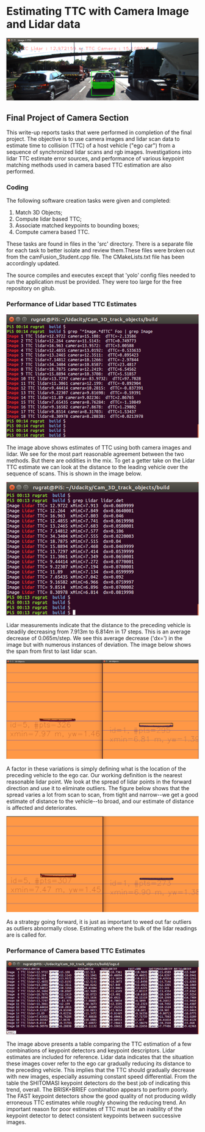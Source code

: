 # Estimating TTC with Camera Image and Lidar data

<img src="pngs.d/3DTrack.png" />


## Final Project of Camera Section
This write-up reports tasks that were performed in completion of the final project. The objective is to use camera images and lidar scan data to estimate time to collision (TTC) of a host vehicle ("ego car") from a sequence of synchronized lidar scans and rgb images. Investigations into lidar TTC estimate error sources, and performance of various keypoint matching methods used in camera based TTC estimation are also performed.

### Coding

The following software creation tasks were given and completed:

1. Match 3D Objects;
2. Compute lidar based TTC;
3. Associate matched keypoints to bounding boxes;
4. Compute camera based TTC.

These tasks are found in files in the 'src' directory. There is a separate file for each task to better isolate and review them.These files were broken out from the camFusion_Student.cpp file. The CMakeLists.txt file has been accordingly updated.

The source compiles and executes except that 'yolo' config files needed to run the application must be provided. They were too large for the free repository on gitub.


### Performance of Lidar based TTC Estimates

<img src="pngs.d/TTC-Cam-Lidar.png" />

The image above shows estimates of TTC using both camera images and lidar. We see for the most part reasonable agreement between the two methods. But there are oddities in the mix. To get a getter take on the Lidar TTC estimate we can look at the distance to the leading vehicle over the sequence of scans. This is shown in the image below.

<img src="pngs.d/Lidar-TTC.png" />

Lidar measurements indicate that the distance to the preceding vehicle is steadily decreasing from 7.913m to 6.814m in 17 steps. This is an average decrease of 0.065m/step. We see this average decrease ('dx=') in the image but with numerous instances of deviation. The image below shows the span from first to last lidar scan.

<img src="pngs.d/OverHead-1-18.png" />

A factor in these variations is simply defining what is the location of the preceding vehicle to the ego car. Our working definition is the nearest reasonable lidar point. We look at the spread of lidar points in the forward direction and use it to eliminate outliers. The figure below shows that the spread varies a lot from scan to scan, from tight and narrow--we get a good estimate of distance to the vehicle--to broad, and our estimate of distance is affected and deteriorates.

<img src="pngs.d/Lidar-Narr-Brd.png" />

As a strategy going forward, it is just as important to weed out far outliers as outliers abnormally close. Estimating where the bulk of the lidar readings are is called for.

### Performance of Camera based TTC Estimates

<img src="pngs.d/FullCamTTC.png" />

The image above presents a table comparing the TTC estimation of a few combinations of keypoint detectors and keypoint descriptors. Lidar estimates are included for reference. Lidar data indicates that the situation these images cover refer to the ego car gradually reducing its distance to the preceding vehicle. This implies that the TTC should gradually decrease with new images, especially assuming constant speed differential. From the table the SHITOMASI keypoint detectors do the best job of indicating this trend, overall. The BRISK+BRIEF combination appears to perform poorly. The FAST keypoint detectors show the good quality of not producing wildly erroneous TTC estimates while roughly showing the reducing trend. An important reason for poor estimates of TTC must be an inability of the keypoint detector to detect consistent keypoints between successive images.
